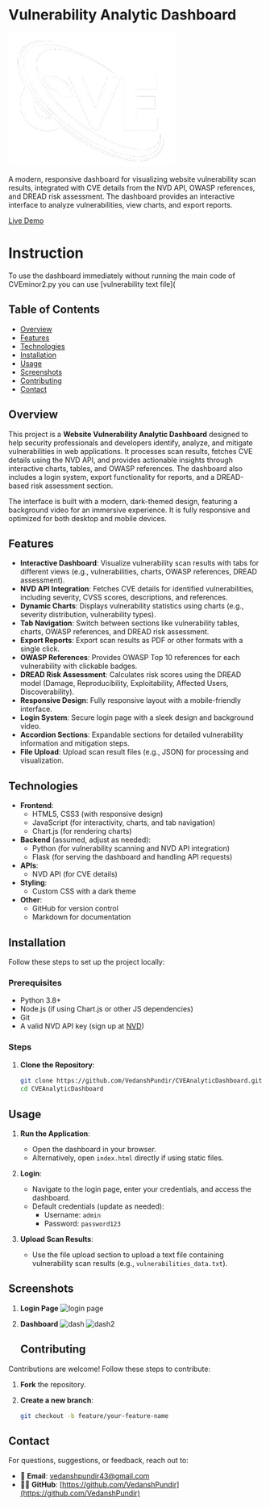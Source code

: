 # Vulnerability Analytic Dashboard

![Project Banner](cve.png)

A modern, responsive dashboard for visualizing website vulnerability scan results, integrated with CVE details from the NVD API, OWASP references, and DREAD risk assessment. The dashboard provides an interactive interface to analyze vulnerabilities, view charts, and export reports.

[Live Demo](https://vedanshpundir.github.io/CVEAnalyticDashboard/)
# Instruction
To use the dashboard immediately without running the main code of CVEminor2.py you can use [vulnerability text file](

## Table of Contents
- [Overview](#overview)
- [Features](#features)
- [Technologies](#technologies)
- [Installation](#installation)
- [Usage](#usage)
- [Screenshots](#screenshots)
- [Contributing](#contributing)
- [Contact](#contact)

## Overview

This project is a **Website Vulnerability Analytic Dashboard** designed to help security professionals and developers identify, analyze, and mitigate vulnerabilities in web applications. It processes scan results, fetches CVE details using the NVD API, and provides actionable insights through interactive charts, tables, and OWASP references. The dashboard also includes a login system, export functionality for reports, and a DREAD-based risk assessment section.

The interface is built with a modern, dark-themed design, featuring a background video for an immersive experience. It is fully responsive and optimized for both desktop and mobile devices.

## Features

- **Interactive Dashboard**: Visualize vulnerability scan results with tabs for different views (e.g., vulnerabilities, charts, OWASP references, DREAD assessment).
- **NVD API Integration**: Fetches CVE details for identified vulnerabilities, including severity, CVSS scores, descriptions, and references.
- **Dynamic Charts**: Displays vulnerability statistics using charts (e.g., severity distribution, vulnerability types).
- **Tab Navigation**: Switch between sections like vulnerability tables, charts, OWASP references, and DREAD risk assessment.
- **Export Reports**: Export scan results as PDF or other formats with a single click.
- **OWASP References**: Provides OWASP Top 10 references for each vulnerability with clickable badges.
- **DREAD Risk Assessment**: Calculates risk scores using the DREAD model (Damage, Reproducibility, Exploitability, Affected Users, Discoverability).
- **Responsive Design**: Fully responsive layout with a mobile-friendly interface.
- **Login System**: Secure login page with a sleek design and background video.
- **Accordion Sections**: Expandable sections for detailed vulnerability information and mitigation steps.
- **File Upload**: Upload scan result files (e.g., JSON) for processing and visualization.

## Technologies

- **Frontend**:
  - HTML5, CSS3 (with responsive design)
  - JavaScript (for interactivity, charts, and tab navigation)
  - Chart.js (for rendering charts)
- **Backend** (assumed, adjust as needed):
  - Python (for vulnerability scanning and NVD API integration)
  - Flask (for serving the dashboard and handling API requests)
- **APIs**:
  - NVD API (for CVE details)
- **Styling**:
  - Custom CSS with a dark theme
- **Other**:
  - GitHub for version control
  - Markdown for documentation

## Installation

Follow these steps to set up the project locally:

### Prerequisites
- Python 3.8+
- Node.js (if using Chart.js or other JS dependencies)
- Git
- A valid NVD API key (sign up at [NVD](https://nvd.nist.gov/developers/request-an-api-key))

### Steps
1. **Clone the Repository**:
   ```bash
   git clone https://github.com/VedanshPundir/CVEAnalyticDashboard.git
   cd CVEAnalyticDashboard

## Usage

1. **Run the Application**:
   - Open the dashboard in your browser.
   - Alternatively, open `index.html` directly if using static files.

2. **Login**:
   - Navigate to the login page, enter your credentials, and access the dashboard.
   - Default credentials (update as needed):
     - Username: `admin`
     - Password: `password123`

3. **Upload Scan Results**:
   - Use the file upload section to upload a text file containing vulnerability scan results (e.g., `vulnerabilities_data.txt`).
  
## Screenshots
1. **Login Page**
   ![login page](login.png)

2. **Dashboard**
   ![dash](dash1.png)
   ![dash2](dash2.png)

   ## Contributing

Contributions are welcome! Follow these steps to contribute:

1. **Fork** the repository.

2. **Create a new branch**:
   ```bash
   git checkout -b feature/your-feature-name
## Contact

For questions, suggestions, or feedback, reach out to:

- 📧 **Email**: [vedanshpundir43@gmail.com](mailto:vedanshpundir43@gmail.com)
- 🧑‍💻 **GitHub**: [https://github.com/VedanshPundir](https://github.com/VedanshPundir)


